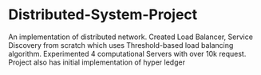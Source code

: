 # Distributed-System-Project
An implementation of distributed network. Created Load Balancer, Service Discovery from scratch which uses Threshold-based load balancing algorithm. Experimented 4 computational Servers with over 10k request. Project also has initial implementation of hyper ledger

